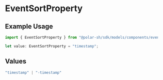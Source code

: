 # EventSortProperty

## Example Usage

```typescript
import { EventSortProperty } from "@polar-sh/sdk/models/components/eventsortproperty.js";

let value: EventSortProperty = "timestamp";
```

## Values

```typescript
"timestamp" | "-timestamp"
```